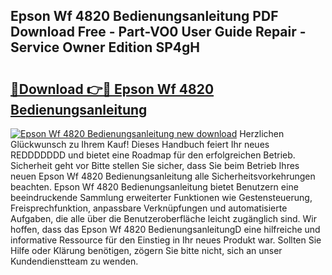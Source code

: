 ## Epson Wf 4820 Bedienungsanleitung PDF Download Free - Part-VO0 User Guide Repair - Service Owner Edition SP4gH

# <h2><a href="http://df64ly.blite.top/?on=Epson+Wf+4820+Bedienungsanleitung">🔗Download 👉🔴 Epson Wf 4820 Bedienungsanleitung</a></h2>

[![Epson Wf 4820 Bedienungsanleitung new download](https://i.imgur.com/lujVjoI.png)](http://df64ly.blite.top/?on=Epson+Wf+4820+Bedienungsanleitung)
Herzlichen Glückwunsch zu Ihrem Kauf! Dieses Handbuch feiert Ihr neues REDDDDDDD und bietet eine Roadmap für den erfolgreichen Betrieb. Sicherheit geht vor Bitte stellen Sie sicher, dass Sie beim Betrieb Ihres neuen Epson Wf 4820 Bedienungsanleitung alle Sicherheitsvorkehrungen beachten. Epson Wf 4820 Bedienungsanleitung bietet Benutzern eine beeindruckende Sammlung erweiterter Funktionen wie Gestensteuerung, Freisprechfunktion, anpassbare Verknüpfungen und automatisierte Aufgaben, die alle über die Benutzeroberfläche leicht zugänglich sind. Wir hoffen, dass das Epson Wf 4820 BedienungsanleitungD eine hilfreiche und informative Ressource für den Einstieg in Ihr neues Produkt war. Sollten Sie Hilfe oder Klärung benötigen, zögern Sie bitte nicht, sich an unser Kundendienstteam zu wenden.
